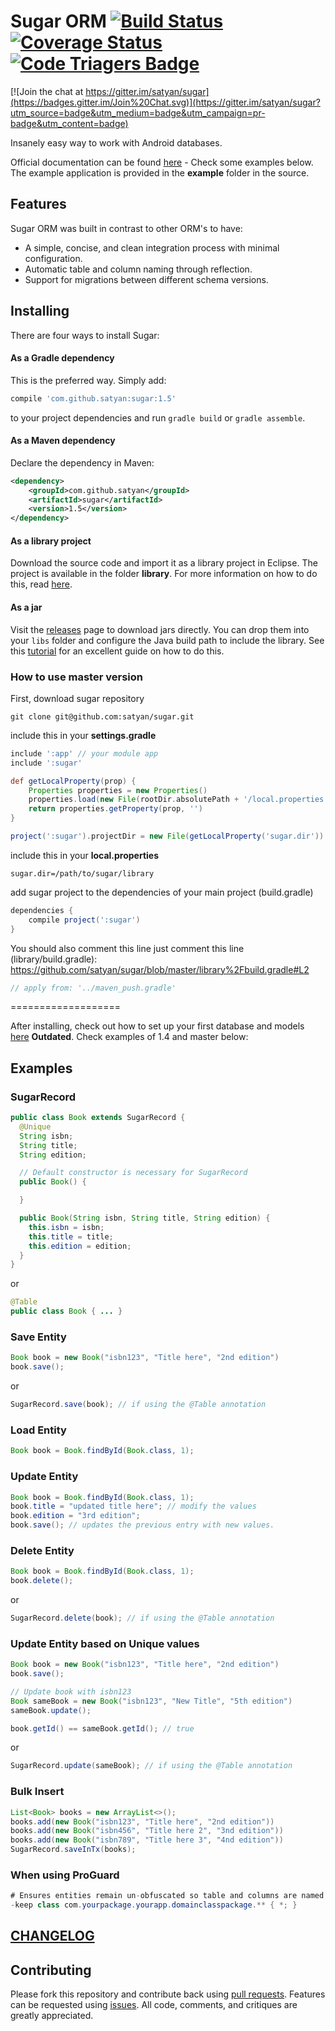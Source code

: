 # Sugar ORM [![Build Status](https://travis-ci.org/satyan/sugar.svg?branch=master)](https://travis-ci.org/satyan/sugar) [![Coverage Status](https://coveralls.io/repos/satyan/sugar/badge.svg?branch=master)](https://coveralls.io/r/satyan/sugar?branch=master) [![Code Triagers Badge](http://www.codetriage.com/satyan/sugar/badges/users.svg)](http://www.codetriage.com/satyan/sugar)

[![Join the chat at https://gitter.im/satyan/sugar](https://badges.gitter.im/Join%20Chat.svg)](https://gitter.im/satyan/sugar?utm_source=badge&utm_medium=badge&utm_campaign=pr-badge&utm_content=badge)

Insanely easy way to work with Android databases.

Official documentation can be found [here](http://satyan.github.io/sugar) - Check some examples below. The example application is provided in the **example** folder in the source.

## Features

Sugar ORM was built in contrast to other ORM's to have:

- A simple, concise, and clean integration process with minimal configuration.
- Automatic table and column naming through reflection.
- Support for migrations between different schema versions.

## Installing

There are four ways to install Sugar:

#### As a Gradle dependency

This is the preferred way. Simply add:

```groovy
compile 'com.github.satyan:sugar:1.5'
```

to your project dependencies and run `gradle build` or `gradle assemble`.

#### As a Maven dependency

Declare the dependency in Maven:

```xml
<dependency>
    <groupId>com.github.satyan</groupId>
    <artifactId>sugar</artifactId>
    <version>1.5</version>
</dependency>
```

#### As a library project

Download the source code and import it as a library project in Eclipse. The project is available in the folder **library**. For more information on how to do this, read [here](http://developer.android.com/tools/projects/index.html#LibraryProjects).

#### As a jar

Visit the [releases](https://github.com/satyan/sugar/releases) page to download jars directly. You can drop them into your `libs` folder and configure the Java build path to include the library. See this [tutorial](http://www.vogella.com/tutorials/AndroidLibraryProjects/article.html) for an excellent guide on how to do this.


### How to use master version
First, download sugar repository
```
git clone git@github.com:satyan/sugar.git
```

include this in your **settings.gradle**
```gradle
include ':app' // your module app
include ':sugar'

def getLocalProperty(prop) {
	Properties properties = new Properties()
	properties.load(new File(rootDir.absolutePath + '/local.properties').newDataInputStream())
	return properties.getProperty(prop, '')
}

project(':sugar').projectDir = new File(getLocalProperty('sugar.dir'))

```

include this in your **local.properties**
```
sugar.dir=/path/to/sugar/library
```

add sugar project to the dependencies of your main project (build.gradle)
```gradle
dependencies {
    compile project(':sugar')
}
```

You should also comment this line just comment this line (library/build.gradle): https://github.com/satyan/sugar/blob/master/library%2Fbuild.gradle#L2

```gradle
// apply from: '../maven_push.gradle'
```
===================

After installing, check out how to set up your first database and models [here](http://satyan.github.io/sugar/getting-started.html) **Outdated**. Check examples of 1.4 and master below: 

## Examples
### SugarRecord
```java
public class Book extends SugarRecord {
  @Unique
  String isbn;
  String title;
  String edition;

  // Default constructor is necessary for SugarRecord
  public Book() {

  }

  public Book(String isbn, String title, String edition) {
    this.isbn = isbn;
    this.title = title;
    this.edition = edition;
  }
}
```
or
```java
@Table
public class Book { ... }
```

### Save Entity
```java
Book book = new Book("isbn123", "Title here", "2nd edition")
book.save();
```

or
```java
SugarRecord.save(book); // if using the @Table annotation 
```

### Load Entity
```java
Book book = Book.findById(Book.class, 1);
```

### Update Entity
```java
Book book = Book.findById(Book.class, 1);
book.title = "updated title here"; // modify the values
book.edition = "3rd edition";
book.save(); // updates the previous entry with new values.
```


### Delete Entity
```java
Book book = Book.findById(Book.class, 1);
book.delete();
```

or
```java
SugarRecord.delete(book); // if using the @Table annotation 
```

### Update Entity based on Unique values
```java
Book book = new Book("isbn123", "Title here", "2nd edition")
book.save();

// Update book with isbn123
Book sameBook = new Book("isbn123", "New Title", "5th edition")
sameBook.update();

book.getId() == sameBook.getId(); // true
```

or
```java
SugarRecord.update(sameBook); // if using the @Table annotation 
```

### Bulk Insert
```java
List<Book> books = new ArrayList<>();
books.add(new Book("isbn123", "Title here", "2nd edition"))
books.add(new Book("isbn456", "Title here 2", "3nd edition"))
books.add(new Book("isbn789", "Title here 3", "4nd edition"))
SugarRecord.saveInTx(books);
```

### When using ProGuard
```java
# Ensures entities remain un-obfuscated so table and columns are named correctly
-keep class com.yourpackage.yourapp.domainclasspackage.** { *; }
```

## [CHANGELOG](https://github.com/satyan/sugar/blob/master/CHANGELOG.md)

## Contributing

Please fork this repository and contribute back using [pull requests](https://github.com/satyan/sugar/pulls). Features can be requested using [issues](https://github.com/satyan/sugar/issues). All code, comments, and critiques are greatly appreciated.
